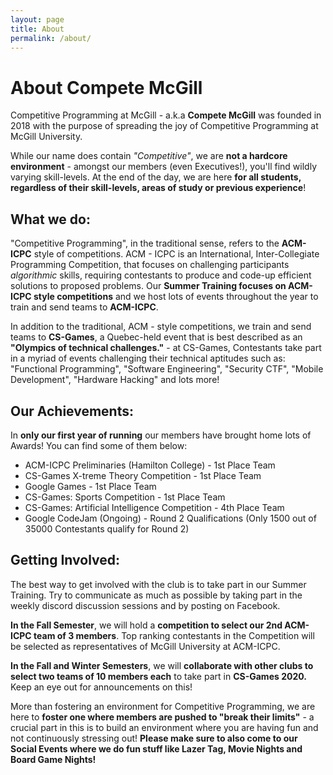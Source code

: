 ```yaml
---
layout: page
title: About
permalink: /about/
---
```


# About Compete McGill

Competitive Programming at McGill - a.k.a **Compete McGill** was founded in 2018 with the purpose of spreading the joy of Competitive Programming at McGill University.

While our name does contain *"Competitive"*, we are **not a hardcore environment** - amongst our members (even Executives!), you'll find wildly varying skill-levels. At the end of the day,
we are here **for all students, regardless of their skill-levels, areas of study or previous experience**!

## What we do:

"Competitive Programming", in the traditional sense, refers to the **ACM-ICPC** style of competitions. ACM - ICPC is an International,
Inter-Collegiate Programming Competition, that focuses on challenging participants *algorithmic* skills, requiring contestants to produce
and code-up efficient solutions to proposed problems. Our **Summer Training focuses on ACM-ICPC style competitions** and we host lots of 
events throughout the year to train and send teams to **ACM-ICPC**.

In addition to the traditional, ACM - style competitions, we train and send teams to **CS-Games**, a Quebec-held event that is best described
as an **"Olympics of technical challenges."** - at CS-Games, Contestants take part in a myriad of events challenging their technical aptitudes such as:
"Functional Programming", "Software Engineering", "Security CTF", "Mobile Development", "Hardware Hacking" and lots more! 

## Our Achievements:

In **only our first year of running** our members have brought home lots of Awards! You can find some of them below:

 - ACM-ICPC Preliminaries (Hamilton College) - 1st Place Team
 - CS-Games X-treme Theory Competition - 1st Place Team
 - Google Games - 1st Place Team
 - CS-Games: Sports Competition - 1st Place Team
 - CS-Games: Artificial Intelligence Competition - 4th Place Team
 - Google CodeJam (Ongoing) - Round 2 Qualifications (Only 1500 out of 35000 Contestants qualify for Round 2)
 
## Getting Involved:

The best way to get involved with the club is to take part in our Summer Training. Try to communicate as much as possible by taking part in the weekly discord discussion
sessions and by posting on Facebook. 

**In the Fall Semester**, we will hold a **competition to select our 2nd ACM-ICPC team of 3 members**. Top ranking contestants in the Competition will
be selected as representatives of McGill University at ACM-ICPC. 

**In the Fall and Winter Semesters**, we will **collaborate with other clubs to select two teams of 10 members each** to take part in **CS-Games 2020.** Keep an eye out for announcements on this!

More than fostering an environment for Competitive Programming, we are here to **foster one where members are pushed to "break their limits"** - a crucial part in this is to 
build an environment where you are having fun and not continuously stressing out! **Please make sure to also come to our Social Events where we do fun stuff like Lazer Tag, Movie Nights and Board Game Nights!** 

